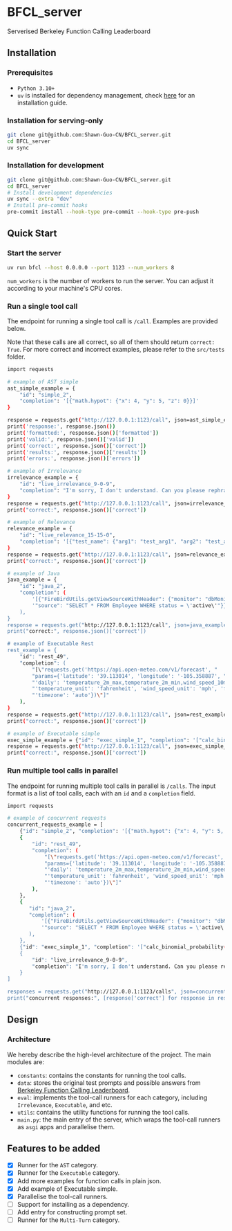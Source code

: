# BFCL_server
Serverised Berkeley Function Calling Leaderboard

## Installation

### Prerequisites

- `Python 3.10+`
- `uv` is installed for dependency management, check [here](https://docs.astral.sh/uv/getting-started/installation/) for an installation guide.

### Installation for serving-only

```bash
git clone git@github.com:Shawn-Guo-CN/BFCL_server.git
cd BFCL_server
uv sync
```


### Installation for development

```bash
git clone git@github.com:Shawn-Guo-CN/BFCL_server.git
cd BFCL_server
# Install development dependencies
uv sync --extra "dev"
# Install pre-commit hooks
pre-commit install --hook-type pre-commit --hook-type pre-push
```

## Quick Start

### Start the server

```bash
uv run bfcl --host 0.0.0.0 --port 1123 --num_workers 8
```

`num_workers` is the number of workers to run the server. You can adjust it according to your machine's CPU cores.

### Run a single tool call

The endpoint for running a single tool call is `/call`.
Examples are provided below.

Note that these calls are all correct, so all of them should return `correct: True`.
For more correct and incorrect examples, please refer to the `src/tests` folder.

```bash
import requests

# example of AST simple
ast_simple_example = {
    "id": "simple_2",
    "completion": '[{"math.hypot": {"x": 4, "y": 5, "z": 0}}]'
}

response = requests.get("http://127.0.0.1:1123/call", json=ast_simple_example)
print('response:', response.json())
print('formatted:', response.json()['formatted'])
print('valid:', response.json()['valid'])
print('correct:', response.json()['correct'])
print('results:', response.json()['results'])
print('errors:', response.json()['errors'])

# example of Irrelevance
irrelevance_example = {
    "id": "live_irrelevance_9-0-9",
    "completion": "I'm sorry, I don't understand. Can you please rephrase your question?"
}
response = requests.get("http://127.0.0.1:1123/call", json=irrelevance_example)
print("correct:", response.json()['correct'])

# example of Relevance
relevance_example = {
    "id": "live_relevance_15-15-0",
    "completion": '[{"test_name": {"arg1": "test_arg1", "arg2": "test_arg2"}}]',
}
response = requests.get("http://127.0.0.1:1123/call", json=relevance_example)
print("correct:", response.json()['correct'])

# example of Java
java_example = {
    "id": "java_2",
    "completion": (
        '[{"FireBirdUtils.getViewSourceWithHeader": {"monitor": "dbMonitor", "view": "EmployeeView", '
        '"source": "SELECT * FROM Employee WHERE status = \'active\'"}}]'
    ),
}
response = requests.get("http://127.0.0.1:1123/call", json=java_example)
print("correct:", response.json()['correct'])

# example of Executable Rest
rest_example = {
    "id": "rest_49",
    "completion": (
        "[\"requests.get('https://api.open-meteo.com/v1/forecast', "
        "params={'latitude': '39.113014', 'longitude': '-105.358887', "
        "'daily': 'temperature_2m_max,temperature_2m_min,wind_speed_10m_max,precipitation_sum',"
        "'temperature_unit': 'fahrenheit', 'wind_speed_unit': 'mph', 'forecast_days': 10, "
        "'timezone': 'auto'})\"]"
    ),
}
response = requests.get("http://127.0.0.1:1123/call", json=rest_example)
print("correct:", response.json()['correct'])

# example of Executable simple
exec_simple_example = {"id": "exec_simple_1", "completion": '["calc_binomial_probability(n=30, k=15, p=0.5)"]'}
response = requests.get("http://127.0.0.1:1123/call", json=exec_simple_example)
print("correct:", response.json()['correct'])
```

### Run multiple tool calls in parallel

The endpoint for running multiple tool calls in parallel is `/calls`.
The input format is a list of tool calls, each with an `id` and a `completion` field.

```bash
import requests

# example of concurrent requests
concurrent_requests_example = [
    {"id": "simple_2", "completion": '[{"math.hypot": {"x": 4, "y": 5, "z": 0}}]'},
    {
        "id": "rest_49",
        "completion": (
            "[\"requests.get('https://api.open-meteo.com/v1/forecast', "
            "params={'latitude': '39.113014', 'longitude': '-105.358887', "
            "'daily': 'temperature_2m_max,temperature_2m_min,wind_speed_10m_max,precipitation_sum',"
            "'temperature_unit': 'fahrenheit', 'wind_speed_unit': 'mph', 'forecast_days': 10, "
            "'timezone': 'auto'})\"]"
        ),
    },
    {
       "id": "java_2",
       "completion": (
           '[{"FireBirdUtils.getViewSourceWithHeader": {"monitor": "dbMonitor", "view": "EmployeeView", '
           '"source": "SELECT * FROM Employee WHERE status = \'active\'"}}]'
       ),
    },
    {"id": "exec_simple_1", "completion": '["calc_binomial_probability(n=30, k=15, p=0.5)"]'},
    {
        "id": "live_irrelevance_9-0-9",
        "completion": "I'm sorry, I don't understand. Can you please rephrase your question?"
    }
]

responses = requests.get("http://127.0.0.1:1123/calls", json=concurrent_requests_example)
print("concurrent responses:", [response['correct'] for response in responses.json()])
```


## Design

### Architecture

We hereby describe the high-level architecture of the project. The main modules are:

- `constants`: contains the constants for running the tool calls.
- `data`: stores the original test prompts and possible answers from [Berkeley Function Calling Leaderboard](https://gorilla.cs.berkeley.edu/leaderboard.html).
- `eval`: implements the tool-call runners for each category, including `Irrelevance`, `Executable`, and etc.
- `utils`: contains the utility functions for running the tool calls.
- `main.py`: the main entry of the server, which wraps the tool-call runners as `asgi` apps and parallelise them.

## Features to be added

- [x] Runner for the `AST` category.
- [x] Runner for the `Executable` category.
- [x] Add more examples for function calls in plain json.
- [x] Add example of Executable simple.
- [x] Parallelise the tool-call runners.
- [ ] Support for installing as a dependency.
- [ ] Add entry for constructing prompt set.
- [ ] Runner for the `Multi-Turn` category.

